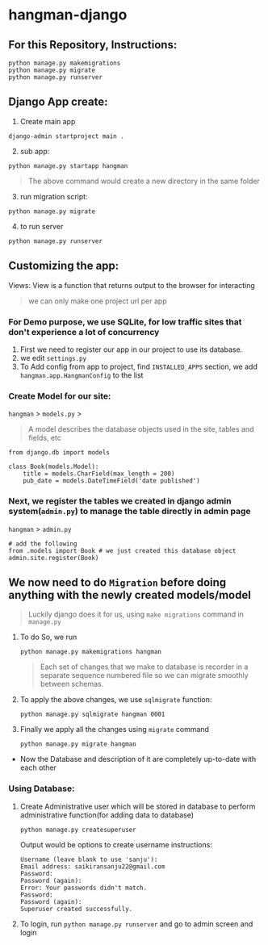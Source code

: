 # hangman-django


## For this Repository, Instructions:

```
python manage.py makemigrations  
python manage.py migrate
python manage.py runserver
```



## Django App create:

1. Create main app
```
django-admin startproject main .
```

2. sub app:
```
python manage.py startapp hangman
```
> The above command would create a new directory in the same folder


3. run migration script:
```
python manage.py migrate
```
4. to run server
```
python manage.py runserver
```

## Customizing the app:

Views: View is a function that returns output to the browser for interacting

> we can only make one project url per app


### For Demo purpose, we use SQLite, for low traffic sites that don't experience a lot of concurrency

1. First we need to register our app in our project to use its database.
2. we edit `settings.py`
3. To Add config from app to project,  find `INSTALLED_APPS` section, we add `hangman.app.HangmanConfig` to the list 


### Create Model for our site:

`hangman` > `models.py` >

> A model describes the database objects used in the site, tables and fields, etc
```
from django.db import models

class Book(models.Model):
    title = models.CharField(max_length = 200)
    pub_date = models.DateTimeField('date published')

```

### Next, we register the tables we created in django admin system(`admin.py`) to manage the table directly in admin page
`hangman` > `admin.py`

```
# add the following
from .models import Book # we just created this database object
admin.site.register(Book)
```

## We now need to do `Migration` before doing anything with the newly created models/model

> Luckily django does it for us, using `make migrations` command in `manage.py`

1. To do So, we run
    ```
    python manage.py makemigrations hangman
    ```
    > Each set of changes that we make to database is recorder in a separate sequence numbered file so we can migrate smoothly between schemas.

2. To apply the above changes, we use `sqlmigrate` function:
    ```
    python manage.py sqlmigrate hangman 0001
    ```

3. Finally we apply all the changes using `migrate` command
    ```
    python manage.py migrate hangman
    ```
* Now the Database and description of it are completely up-to-date with each other


### Using Database:

1. Create Administrative user which will be stored in database to perform administrative function(for adding data to database)
    ```
    python manage.py createsuperuser 
    ```
    Output would be options to create username instructions:
    ```
    Username (leave blank to use 'sanju'): 
    Email address: saikiransanju22@gmail.com
    Password: 
    Password (again): 
    Error: Your passwords didn't match.
    Password: 
    Password (again): 
    Superuser created successfully.
    ```
2. To login, run `python manage.py runserver` and go to admin screen and login
